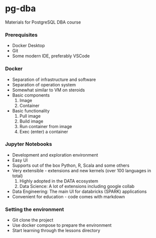 # pg-dba
Materials for PostgreSQL DBA course

### Prerequisites
- Docker Desktop
- Git
- Some modern IDE, preferably VSCode

### Docker
- Separation of infrastructure and software
- Separation of operation system
- Somewhat similar to VM on steroids
- Basic components
    1. Image
    2. Container
- Basic functionality
    1. Pull image
    2. Build image
    3. Run container from image
    4. Exec (enter) a container

### Jupyter Notebooks
- Development and exploration environment
- Easy UI
- Supports out of the box Python, R, Scala and some others
- Very extensible - extensions and new kernels (over 100 languages in total)
    1. Highly adopted in the DATA ecosystem
    2. Data Science: A lot of extensions including google collab
- Data Engineering: The main UI for databricks (SPARK) applications
- Convenient for education - code comes with markdown

### Setting the environment
- Git clone the project
- Use docker compose to prepare the environment
- Start learning through the lessons directory